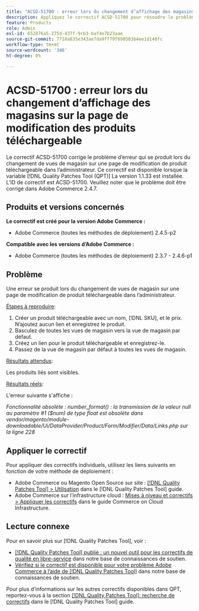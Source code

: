 ```yaml
---
title: "ACSD-51700 : erreur lors du changement d’affichage des magasins sur la page de modification des produits téléchargeable"
description: Appliquez le correctif ACSD-51700 pour résoudre le problème Adobe Commerce qui se produit lorsqu’une erreur se produit lors du changement d’affichage de magasin sur une page de modification de produit téléchargeable dans l’administrateur.
feature: Products
role: Admin
exl-id: 652876a5-275d-437f-9cb3-baf4e7b23aae
source-git-commit: 7718a835e343ae7da9ff79f690503b4ee1d140fc
workflow-type: tm+mt
source-wordcount: '346'
ht-degree: 0%

---
```


# ACSD-51700 : erreur lors du changement d’affichage des magasins sur la page de modification des produits téléchargeable

Le correctif ACSD-51700 corrige le problème d’erreur qui se produit lors du changement de vues de magasin sur une page de modification de produit téléchargeable dans l’administrateur. Ce correctif est disponible lorsque la variable [!DNL Quality Patches Tool (QPT)] La version 1.1.33 est installée. L’ID de correctif est ACSD-51700. Veuillez noter que le problème doit être corrigé dans Adobe Commerce 2.4.7.

## Produits et versions concernés

**Le correctif est créé pour la version Adobe Commerce :**

* Adobe Commerce (toutes les méthodes de déploiement) 2.4.5-p2

**Compatible avec les versions d’Adobe Commerce :**

* Adobe Commerce (toutes les méthodes de déploiement) 2.3.7 - 2.4.6-p1

## Problème

Une erreur se produit lors du changement de vues de magasin sur une page de modification de produit téléchargeable dans l’administrateur.

<u>Étapes à reproduire</u>:

1. Créer un produit téléchargeable avec un nom, [!DNL SKU], et le prix. N’ajoutez aucun lien et enregistrez le produit.
1. Basculez de toutes les vues de magasin vers la vue de magasin par défaut.
1. Créez un lien pour le produit téléchargeable et enregistrez-le.
1. Passez de la vue de magasin par défaut à toutes les vues de magasin.

<u>Résultats attendus</u>:

Les produits liés sont visibles.

<u>Résultats réels</u>:

L&#39;erreur suivante s&#39;affiche :

*Fonctionnalité obsolète : number_format() : la transmission de la valeur null au paramètre #1 ($num) de type float est obsolète dans vendor/magento/module-downloadable/Ui/DataProvider/Product/Form/Modifier/Data/Links.php sur la ligne 228*

## Appliquer le correctif

Pour appliquer des correctifs individuels, utilisez les liens suivants en fonction de votre méthode de déploiement :

* Adobe Commerce ou Magento Open Source sur site : [[!DNL Quality Patches Tool] > Utilisation](https://experienceleague.adobe.com/docs/commerce-operations/tools/quality-patches-tool/usage.html) dans le [!DNL Quality Patches Tool] guide.
* Adobe Commerce sur l’infrastructure cloud : [Mises à niveau et correctifs > Appliquer les correctifs](https://experienceleague.adobe.com/docs/commerce-cloud-service/user-guide/develop/upgrade/apply-patches.html) dans le guide Commerce on Cloud Infrastructure.

## Lecture connexe

Pour en savoir plus sur [!DNL Quality Patches Tool], voir :

* [[!DNL Quality Patches Tool] publié : un nouvel outil pour les correctifs de qualité en libre-service](/help/announcements/adobe-commerce-announcements/magento-quality-patches-released-new-tool-to-self-serve-quality-patches.md) dans notre base de connaissances de soutien.
* [Vérifiez si le correctif est disponible pour votre problème Adobe Commerce à l’aide de [!DNL Quality Patches Tool]](/help/support-tools/patches-available-in-qpt-tool/check-patch-for-magento-issue-with-magento-quality-patches.md) dans notre base de connaissances de soutien.

Pour plus d’informations sur les autres correctifs disponibles dans QPT, reportez-vous à la section [[!DNL Quality Patches Tool]: recherche de correctifs](https://experienceleague.adobe.com/tools/commerce-quality-patches/index.html) dans le [!DNL Quality Patches Tool] guide.
